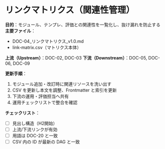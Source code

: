 # リンクマトリクス（関連性管理）

**目的**：モジュール、テンプレ、評価との関連性を一覧化し、抜け漏れを防止する
**主要ファイル**：  
- DOC-04_リンクマトリクス_v1.0.md  
- link-matrix.csv（マトリクス本体）

**上流（Upstream）**：DOC-02, DOC-03
**下流（Downstream）**：DOC-05, DOC-06, DOC-09

**更新手順**：
1. モジュール追加・改訂時に関連リソースを洗い出す
2. CSV を更新し本文を調整、Frontmatter と索引を更新
3. 下流の運用・評価担当へ共有
4. 運用チェックリストで整合を確認

**チェックリスト**：
- [ ] 見出し構造（H2開始）  
- [ ] 上流/下流リンクが有効  
- [ ] 用語は DOC-20 と一致  
- [ ] CSV 内の ID が最新の DAG と一致
